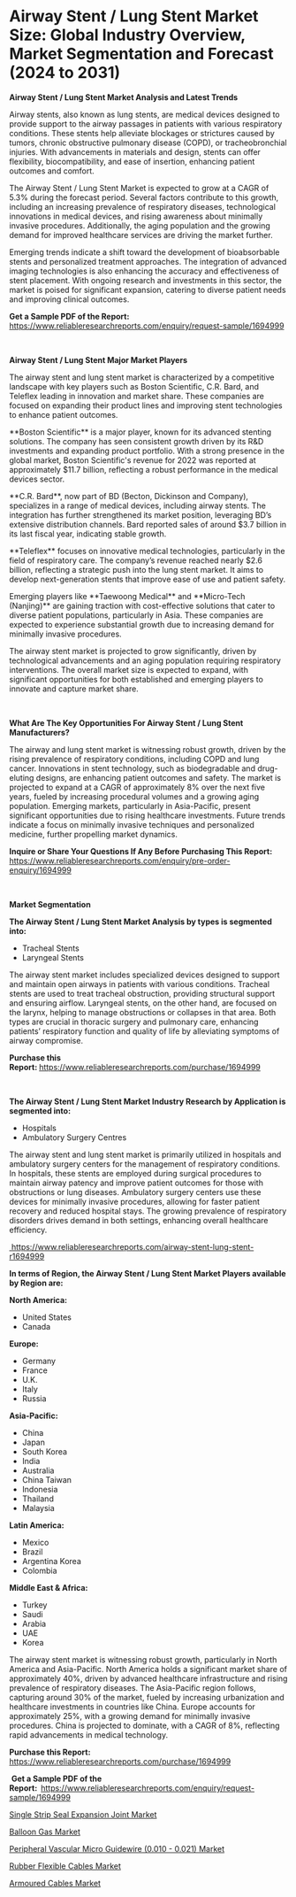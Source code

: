 <p><h1>Airway Stent / Lung Stent Market Size: Global Industry Overview, Market Segmentation and Forecast (2024 to 2031)</h1></p><p><strong>Airway Stent / Lung Stent Market Analysis and Latest Trends</strong></p>
<p><p>Airway stents, also known as lung stents, are medical devices designed to provide support to the airway passages in patients with various respiratory conditions. These stents help alleviate blockages or strictures caused by tumors, chronic obstructive pulmonary disease (COPD), or tracheobronchial injuries. With advancements in materials and design, stents can offer flexibility, biocompatibility, and ease of insertion, enhancing patient outcomes and comfort.</p><p>The Airway Stent / Lung Stent Market is expected to grow at a CAGR of 5.3% during the forecast period. Several factors contribute to this growth, including an increasing prevalence of respiratory diseases, technological innovations in medical devices, and rising awareness about minimally invasive procedures. Additionally, the aging population and the growing demand for improved healthcare services are driving the market further. </p><p>Emerging trends indicate a shift toward the development of bioabsorbable stents and personalized treatment approaches. The integration of advanced imaging technologies is also enhancing the accuracy and effectiveness of stent placement. With ongoing research and investments in this sector, the market is poised for significant expansion, catering to diverse patient needs and improving clinical outcomes.</p></p>
<p><strong>Get a Sample PDF of the Report:&nbsp;</strong> <a href="https://www.reliableresearchreports.com/enquiry/request-sample/1694999?utm_campaign=120&utm_medium=2&utm_source=Github&utm_content=ia&utm_term=06102024&utm_id=airway-stent-lung-stent">https://www.reliableresearchreports.com/enquiry/request-sample/1694999</a></p>
<p>&nbsp;</p>
<p><strong>Airway Stent / Lung Stent Major Market Players</strong></p>
<p><p>The airway stent and lung stent market is characterized by a competitive landscape with key players such as Boston Scientific, C.R. Bard, and Teleflex leading in innovation and market share. These companies are focused on expanding their product lines and improving stent technologies to enhance patient outcomes.</p><p>**Boston Scientific** is a major player, known for its advanced stenting solutions. The company has seen consistent growth driven by its R&D investments and expanding product portfolio. With a strong presence in the global market, Boston Scientific's revenue for 2022 was reported at approximately $11.7 billion, reflecting a robust performance in the medical devices sector.</p><p>**C.R. Bard**, now part of BD (Becton, Dickinson and Company), specializes in a range of medical devices, including airway stents. The integration has further strengthened its market position, leveraging BD’s extensive distribution channels. Bard reported sales of around $3.7 billion in its last fiscal year, indicating stable growth.</p><p>**Teleflex** focuses on innovative medical technologies, particularly in the field of respiratory care. The company’s revenue reached nearly $2.6 billion, reflecting a strategic push into the lung stent market. It aims to develop next-generation stents that improve ease of use and patient safety.</p><p>Emerging players like **Taewoong Medical** and **Micro-Tech (Nanjing)** are gaining traction with cost-effective solutions that cater to diverse patient populations, particularly in Asia. These companies are expected to experience substantial growth due to increasing demand for minimally invasive procedures. </p><p>The airway stent market is projected to grow significantly, driven by technological advancements and an aging population requiring respiratory interventions. The overall market size is expected to expand, with significant opportunities for both established and emerging players to innovate and capture market share.</p></p>
<p>&nbsp;</p>
<p><strong>What Are The Key Opportunities For Airway Stent / Lung Stent Manufacturers?</strong></p>
<p><p>The airway and lung stent market is witnessing robust growth, driven by the rising prevalence of respiratory conditions, including COPD and lung cancer. Innovations in stent technology, such as biodegradable and drug-eluting designs, are enhancing patient outcomes and safety. The market is projected to expand at a CAGR of approximately 8% over the next five years, fueled by increasing procedural volumes and a growing aging population. Emerging markets, particularly in Asia-Pacific, present significant opportunities due to rising healthcare investments. Future trends indicate a focus on minimally invasive techniques and personalized medicine, further propelling market dynamics.</p></p>
<p><strong>Inquire or Share Your Questions If Any Before Purchasing This Report:</strong> <a href="https://www.reliableresearchreports.com/enquiry/pre-order-enquiry/1694999?utm_campaign=120&utm_medium=2&utm_source=Github&utm_content=ia&utm_term=06102024&utm_id=airway-stent-lung-stent">https://www.reliableresearchreports.com/enquiry/pre-order-enquiry/1694999</a></p>
<p>&nbsp;</p>
<p><strong>Market Segmentation</strong></p>
<p><strong>The Airway Stent / Lung Stent Market Analysis by types is segmented into:</strong></p>
<p><ul><li>Tracheal Stents</li><li>Laryngeal Stents</li></ul></p>
<p><p>The airway stent market includes specialized devices designed to support and maintain open airways in patients with various conditions. Tracheal stents are used to treat tracheal obstruction, providing structural support and ensuring airflow. Laryngeal stents, on the other hand, are focused on the larynx, helping to manage obstructions or collapses in that area. Both types are crucial in thoracic surgery and pulmonary care, enhancing patients’ respiratory function and quality of life by alleviating symptoms of airway compromise.</p></p>
<p><strong>Purchase this Report:&nbsp;</strong><a href="https://www.reliableresearchreports.com/purchase/1694999?utm_campaign=120&utm_medium=2&utm_source=Github&utm_content=ia&utm_term=06102024&utm_id=airway-stent-lung-stent">https://www.reliableresearchreports.com/purchase/1694999</a></p>
<p>&nbsp;</p>
<p><strong>The Airway Stent / Lung Stent Market Industry Research by Application is segmented into:</strong></p>
<p><ul><li>Hospitals</li><li>Ambulatory Surgery Centres</li></ul></p>
<p><p>The airway stent and lung stent market is primarily utilized in hospitals and ambulatory surgery centers for the management of respiratory conditions. In hospitals, these stents are employed during surgical procedures to maintain airway patency and improve patient outcomes for those with obstructions or lung diseases. Ambulatory surgery centers use these devices for minimally invasive procedures, allowing for faster patient recovery and reduced hospital stays. The growing prevalence of respiratory disorders drives demand in both settings, enhancing overall healthcare efficiency.</p></p>
<p><a href="https://www.reliableresearchreports.com/airway-stent-lung-stent-r1694999?utm_campaign=120&utm_medium=2&utm_source=Github&utm_content=ia&utm_term=06102024&utm_id=airway-stent-lung-stent">&nbsp;https://www.reliableresearchreports.com/airway-stent-lung-stent-r1694999</a></p>
<p><strong>In terms of Region, the Airway Stent / Lung Stent Market Players available by Region are:</strong></p>
<p>
    <p> <strong> North America: </strong>
        <ul>
            <li>United States</li>
            <li>Canada</li>
        </ul>
        </p> 
    <p> <strong> Europe: </strong>
        <ul>
            <li>Germany</li>
            <li>France</li>
            <li>U.K.</li>
            <li>Italy</li>
            <li>Russia</li>
        </ul>
        </p> 
    <p> <strong> Asia-Pacific: </strong>
        <ul>
            <li>China</li>
            <li>Japan</li>
            <li>South Korea</li>
            <li>India</li>
            <li>Australia</li>
            <li>China Taiwan</li>
            <li>Indonesia</li>
            <li>Thailand</li>
            <li>Malaysia</li>
        </ul>
        </p> 
    <p> <strong> Latin America: </strong>
        <ul>
            <li>Mexico</li>
            <li>Brazil</li>
            <li>Argentina Korea</li>
            <li>Colombia</li>
        </ul>
        </p> 
    <p> <strong> Middle East & Africa: </strong>
        <ul>
            <li>Turkey</li>
            <li>Saudi</li>
            <li>Arabia</li>
            <li>UAE</li>
            <li>Korea</li>
        </ul>
    </p>
    </p>
<p><p>The airway stent market is witnessing robust growth, particularly in North America and Asia-Pacific. North America holds a significant market share of approximately 40%, driven by advanced healthcare infrastructure and rising prevalence of respiratory diseases. The Asia-Pacific region follows, capturing around 30% of the market, fueled by increasing urbanization and healthcare investments in countries like China. Europe accounts for approximately 25%, with a growing demand for minimally invasive procedures. China is projected to dominate, with a CAGR of 8%, reflecting rapid advancements in medical technology.</p></p>
<p><strong>Purchase this Report: </strong><a href="https://www.reliableresearchreports.com/purchase/1694999?utm_campaign=120&utm_medium=2&utm_source=Github&utm_content=ia&utm_term=06102024&utm_id=airway-stent-lung-stent">https://www.reliableresearchreports.com/purchase/1694999</a></p>
<p>&nbsp;<strong>Get a Sample PDF of the Report:&nbsp;&nbsp;</strong><a href="https://www.reliableresearchreports.com/enquiry/request-sample/1694999?utm_campaign=120&utm_medium=2&utm_source=Github&utm_content=ia&utm_term=06102024&utm_id=airway-stent-lung-stent">https://www.reliableresearchreports.com/enquiry/request-sample/1694999</a></p>
<p><strong></strong></p>
<p><p><a href="https://www.linkedin.com/pulse/navigating-single-strip-seal-expansion-joint-market-expert-kvp8e?utm_campaign=120&utm_medium=2&utm_source=Github&utm_content=ia&utm_term=06102024&utm_id=airway-stent-lung-stent">Single Strip Seal Expansion Joint Market</a></p><p><a href="https://medium.com/@tatehahn/mapping-the-balloon-gas-market-trends-challenges-and-breakthroughs-2024-2031-22720519521e?utm_campaign=120&utm_medium=2&utm_source=Github&utm_content=ia&utm_term=06102024&utm_id=airway-stent-lung-stent">Balloon Gas Market</a></p><p><a href="https://github.com/SamiaHussain82/Market-Research-Report-List-1/blob/main/peripheral-vascular-micro-guidewire-0010-0021-market.md?utm_campaign=120&utm_medium=2&utm_source=Github&utm_content=ia&utm_term=06102024&utm_id=airway-stent-lung-stent">Peripheral Vascular Micro Guidewire (0.010 - 0.021) Market</a></p><p><a href="https://issuu.com/reportprime-2/docs/rubber-flexible-cables-market-size-_4b5c950ae2d93c?utm_campaign=120&utm_medium=2&utm_source=Github&utm_content=ia&utm_term=06102024&utm_id=airway-stent-lung-stent">Rubber Flexible Cables Market</a></p><p><a href="https://issuu.com/reportprime-2/docs/armoured-cables-market-size-2030.pp_fa54c82275885c?utm_campaign=120&utm_medium=2&utm_source=Github&utm_content=ia&utm_term=06102024&utm_id=airway-stent-lung-stent">Armoured Cables Market</a></p></p>